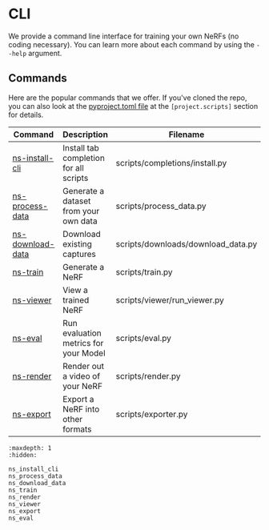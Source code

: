 # CLI

We provide a command line interface for training your own NeRFs (no coding necessary). You can learn more about each command by using the `--help` argument.

## Commands

Here are the popular commands that we offer. If you've cloned the repo, you can also look at the [pyproject.toml file](https://github.com/nerfstudio-project/nerfstudio/blob/main/pyproject.toml) at the `[project.scripts]` section for details.

| Command                              | Description                            | Filename                           |
| ------------------------------------ | -------------------------------------- | ---------------------------------- |
| [ns-install-cli](ns_install_cli)     | Install tab completion for all scripts | scripts/completions/install.py     |
| [ns-process-data](ns_process_data)   | Generate a dataset from your own data  | scripts/process_data.py            |
| [ns-download-data](ns_download_data) | Download existing captures             | scripts/downloads/download_data.py |
| [ns-train](ns_train)                 | Generate a NeRF                        | scripts/train.py                   |
| [ns-viewer](ns_viewer)               | View a trained NeRF                    | scripts/viewer/run_viewer.py       |
| [ns-eval](ns_eval)                   | Run evaluation metrics for your Model  | scripts/eval.py                    |
| [ns-render](ns_render)               | Render out a video of your NeRF        | scripts/render.py                  |
| [ns-export](ns_export)               | Export a NeRF into other formats       | scripts/exporter.py                |

```{toctree}
:maxdepth: 1
:hidden:

ns_install_cli
ns_process_data
ns_download_data
ns_train
ns_render
ns_viewer
ns_export
ns_eval
```
